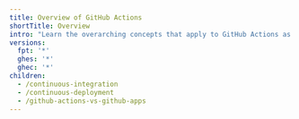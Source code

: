 ```yaml
---
title: Overview of GitHub Actions
shortTitle: Overview
intro: "Learn the overarching concepts that apply to GitHub Actions as a whole."
versions:
  fpt: '*'
  ghes: '*'
  ghec: '*'
children:
  - /continuous-integration
  - /continuous-deployment
  - /github-actions-vs-github-apps
---
```

